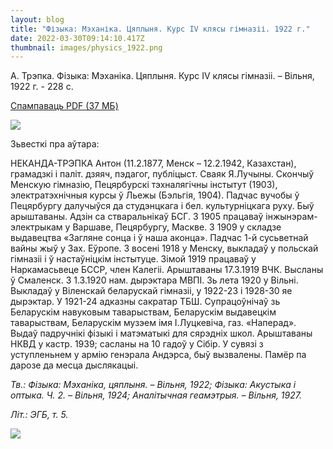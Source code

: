 ```yaml
---
layout: blog
title: "Фізыка: Мэханіка. Цяплыня. Курс IV клясы гімназіі. 1922 г."
date: 2022-03-30T09:14:10.417Z
thumbnail: images/physics_1922.png
---
```

А. Трэпка. Фізыка: Мэханіка. Цяплыня. Курс IV клясы гімназіі. *–* Вільня, 1922 г. - 228 с.  

[Спампаваць PDF (37 МБ) ](<А. Трэпка. Фізыка: Мэханіка. Цяплыня. Курс IV клясы гімназіі. *–* Вільня*,* 1922 г.>)

<!--StartFragment-->

![](images/physics_1922.png)

<!--EndFragment-->

Зьвесткі пра аўтара:

НЕКАНДА-ТРЭПКА Антон (11.2.1877, Менск – 12.2.1942, Казахстан), грамадзкі і паліт. дзяяч, пэдагог, публіцыст. Сваяк Я.Лучыны. Скончыў Менскую гімназію, Пецярбурскі тэхналягічны інстытут (1903), электратэхнічныя курсы ў Льежы (Бэльгія, 1904). Падчас вучобы ў Пецярбургу далучыўся да студэнцкага і бел. культурніцкага руху. Быў арыштаваны. Адзін са стваральнікаў БСГ. З 1905 працаваў інжынэрам-электрыкам у Варшаве, Пецярбургу, Маскве. З 1909 у складзе выдавецтва «Загляне сонца і ў наша аконца». Падчас 1-й сусьветнай вайны жыў у Зах. Еўропе. З восені 1918 у Менску, выкладаў у польскай гімназіі і ў настаўніцкім інстытуце. Зімой 1919 працаваў у Наркамасьвеце БССР, член Калегіі. Арыштаваны 17.3.1919 ВЧК. Высланы ў Смаленск. З 1.3.1920 нам. дырэктара МВПІ. Зь лета 1920 у Вільні. Выкладаў у Віленскай беларускай гімназіі, у 1922-23 і 1928-30 яе дырэктар. У 1921-24 адказны сакратар ТБШ. Супрацоўнічаў зь Беларускім навуковым таварыствам, Беларускім выдавецкім таварыствам, Беларускім музэем імя І.Луцкевіча, газ. «Наперад». Выдаў падручнікі фізыкі і матэматыкі для сярэдніх школ. Арыштаваны НКВД у кастр. 1939; сасланы на 10 гадоў у Сібір. У сувязі з уступленьнем у армію генэрала Андэрса, быў вызвалены. Памёр па дарозе да месца дыслякацыі.

*Тв.: Фізыка: Мэханіка, цяплыня. – Вільня, 1922; Фізыка: Акустыка і оптыка. Ч. 2. – Вільня, 1924; Аналітычная геамэтрыя. – Вільня, 1927.*

*Літ.: ЭГБ, т. 5.*

![](images/physics_1922.png)

<!--EndFragment-->